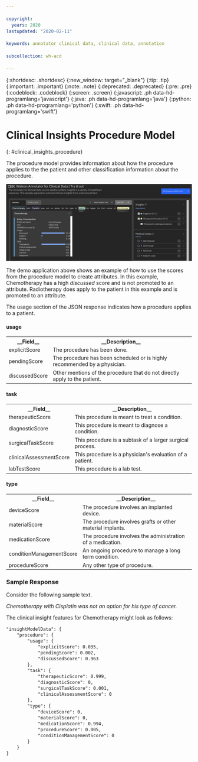 ```yaml
---

copyright:
  years: 2020
lastupdated: "2020-02-11"

keywords: annotator clinical data, clinical data, annotation

subcollection: wh-acd

---
```


{:shortdesc: .shortdesc}
{:new_window: target="_blank"}
{:tip: .tip}
{:important: .important}
{:note: .note}
{:deprecated: .deprecated}
{:pre: .pre}
{:codeblock: .codeblock}
{:screen: .screen}
{:javascript: .ph data-hd-programlang='javascript'}
{:java: .ph data-hd-programlang='java'}
{:python: .ph data-hd-programlang='python'}
{:swift: .ph data-hd-programlang='swift'}

# Clinical Insights Procedure Model
{: #clinical_insights_procedure}

The procedure model provides information about how the procedure applies to the the patient and other classification information about the procedure.

![](images/procedure.png)

The demo application above shows an example of how to use the scores from the procedure model to create attributes.  In this example, Chemotherapy has a high _discussed_ score and is not promoted to an attribute.  Radiotherapy does apply to the patient in this example and is promoted to an attribute.

The usage section of the JSON response indicates how a procedure applies to a patient.

#### usage

<table>
<tr><th>__Field__</th><th>__Description__</th></tr>
</tr><td>explicitScore</td><td>The procedure has been done.</td></tr>
<tr><td>pendingScore</td><td>The procedure has been scheduled or is highly recommended by a physician.</td></tr>
<tr><td>discussedScore</td><td>Other mentions of the procedure that do not directly apply to the patient.</td></tr>
</table>


#### task

<table>
<tr><th>__Field__</th><th>__Description__</th></tr>
</tr><td>therapeuticScore</td><td>This procedure is meant to treat a condition.</td></tr>
<tr><td>diagnosticScore</td><td>This procedure is meant to diagnose a condition.</td></tr>
<tr><td>surgicalTaskScore</td><td>This procedure is a subtask of a larger surgical process.</td></tr>
<tr><td>clinicalAssessmentScore</td><td>This procedure is a physician's evaluation of a patient.</td></tr>
<tr><td>labTestScore</td><td>This procedure is a lab test.</td></tr>
</table>

#### type

<table>
<tr><th>__Field__</th><th>__Description__</th></tr>
</tr><td>deviceScore</td><td>The procedure involves an implanted device.</td></tr>
<tr><td>materialScore</td><td>The procedure involves grafts or other material implants.</td></tr>
<tr><td>medicationScore</td><td>The procedure involves the administration of a medication.</td></tr>
<tr><td>conditionManagementScore</td><td>An ongoing procedure to manage a long term condition.</td></tr>
<tr><td>procedureScore</td><td>Any other type of procedure.</td></tr>
</table>

### Sample Response

Consider the following sample text.

_Chemotherapy with Cisplatin was not an option for his type of cancer._

The clinical insight features for Chemotherapy might look as follows:

```
"insightModelData": {
	"procedure": {
		"usage": {
			"explicitScore": 0.035,
			"pendingScore": 0.002,
			"discussedScore": 0.963
		},
		"task": {
			"therapeuticScore": 0.999,
			"diagnosticScore": 0,
			"surgicalTaskScore": 0.001,
			"clinicalAssessmentScore": 0
		},
		"type": {
			"deviceScore": 0,
			"materialScore": 0,
			"medicationScore": 0.994,
			"procedureScore": 0.005,
			"conditionManagementScore": 0
		}
	}
}
```
